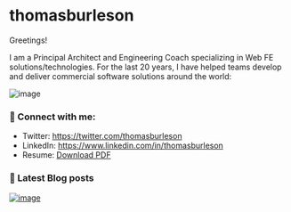 # thomasburleson
Greetings!

I am a Principal Architect and Engineering Coach specializing in Web FE solutions/technologies. For the last 20 years, I have helped teams develop and deliver commercial software solutions around the world:

![image](https://user-images.githubusercontent.com/210413/140199995-347f8c76-7780-461e-a650-ede6a12a67f1.png)


### 🤝 Connect with me:

- Twitter: https://twitter.com/thomasburleson
- LinkedIn: https://www.linkedin.com/in/thomasburleson
- Resume: [Download PDF](https://github.com/ThomasBurleson/thomasburleson/files/7470965/ThomasBurleson.2021.pdf)



### 📝 Latest Blog posts

[![image](https://user-images.githubusercontent.com/210413/140200140-05aa7e38-0018-4c88-bbdc-d97a2d79c5ca.png)](https://thomasburlesonia.medium.com/list/published-articles-e052412d4b56)
